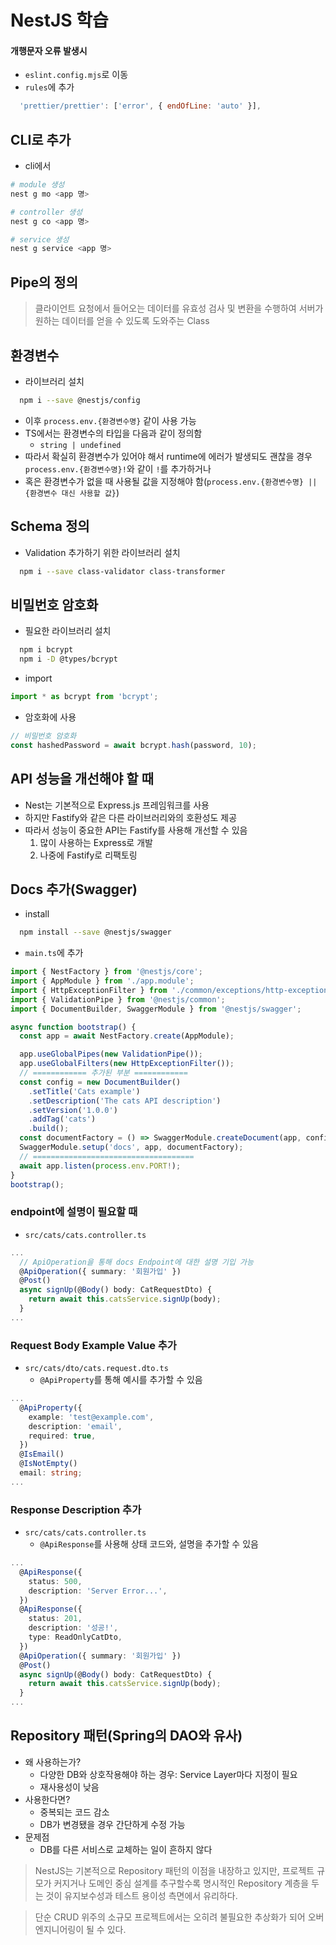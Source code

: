 # NestJS 학습

#### 개행문자 오류 발생시

- `eslint.config.mjs`로 이동
- `rules`에 추가

```js
  'prettier/prettier': ['error', { endOfLine: 'auto' }],
```

## CLI로 추가

- cli에서

```bash
# module 생성
nest g mo <app 명>

# controller 생성
nest g co <app 명>

# service 생성
nest g service <app 명>
```

## Pipe의 정의

> 클라이언트 요청에서 들어오는 데이터를 유효성 검사 및 변환을 수행하여 서버가 원하는 데이터를 얻을 수 있도록 도와주는 Class

## 환경변수

- 라이브러리 설치

```bash
  npm i --save @nestjs/config
```

- 이후 `process.env.{환경변수명}` 같이 사용 가능
- TS에서는 환경변수의 타입을 다음과 같이 정의함
  - `string | undefined`
- 따라서 확실히 환경변수가 있어야 해서 runtime에 에러가 발생되도 괜찮을 경우 `process.env.{환경변수명}!`와 같이 `!`를 추가하거나
- 혹은 환경변수가 없을 때 사용될 값을 지정해야 함(`process.env.{환경변수명} || {환경변수 대신 사용할 값}`)

## Schema 정의

- Validation 추가하기 위한 라이브러리 설치

```bash
  npm i --save class-validator class-transformer
```

## 비밀번호 암호화

- 필요한 라이브러리 설치

```bash
  npm i bcrypt
  npm i -D @types/bcrypt
```

- import

```ts
import * as bcrypt from 'bcrypt';
```

- 암호화에 사용

```ts
// 비밀번호 암호화
const hashedPassword = await bcrypt.hash(password, 10);
```

## API 성능을 개선해야 할 때

- Nest는 기본적으로 Express.js 프레임워크를 사용
- 하지만 Fastify와 같은 다른 라이브러리와의 호환성도 제공
- 따라서 성능이 중요한 API는 Fastify를 사용해 개선할 수 있음
  1. 많이 사용하는 Express로 개발
  2. 나중에 Fastify로 리팩토링

## Docs 추가(Swagger)

- install

```bash
  npm install --save @nestjs/swagger
```

- `main.ts`에 추가

```ts
import { NestFactory } from '@nestjs/core';
import { AppModule } from './app.module';
import { HttpExceptionFilter } from './common/exceptions/http-exception.filter';
import { ValidationPipe } from '@nestjs/common';
import { DocumentBuilder, SwaggerModule } from '@nestjs/swagger';

async function bootstrap() {
  const app = await NestFactory.create(AppModule);

  app.useGlobalPipes(new ValidationPipe());
  app.useGlobalFilters(new HttpExceptionFilter());
  // ============ 추가된 부분 ============
  const config = new DocumentBuilder()
    .setTitle('Cats example')
    .setDescription('The cats API description')
    .setVersion('1.0.0')
    .addTag('cats')
    .build();
  const documentFactory = () => SwaggerModule.createDocument(app, config);
  SwaggerModule.setup('docs', app, documentFactory);
  // ====================================
  await app.listen(process.env.PORT!);
}
bootstrap();
```

### endpoint에 설명이 필요할 때

- `src/cats/cats.controller.ts`

```ts
...
  // ApiOperation을 통해 docs Endpoint에 대한 설명 기입 가능
  @ApiOperation({ summary: '회원가입' })
  @Post()
  async signUp(@Body() body: CatRequestDto) {
    return await this.catsService.signUp(body);
  }
...
```

### Request Body Example Value 추가

- `src/cats/dto/cats.request.dto.ts`
  - `@ApiProperty`를 통해 예시를 추가할 수 있음

```ts
...
  @ApiProperty({
    example: 'test@example.com',
    description: 'email',
    required: true,
  })
  @IsEmail()
  @IsNotEmpty()
  email: string;
...
```

### Response Description 추가

- `src/cats/cats.controller.ts`
  - `@ApiResponse`를 사용해 상태 코드와, 설명을 추가할 수 있음

```ts
...
  @ApiResponse({
    status: 500,
    description: 'Server Error...',
  })
  @ApiResponse({
    status: 201,
    description: '성공!',
    type: ReadOnlyCatDto,
  })
  @ApiOperation({ summary: '회원가입' })
  @Post()
  async signUp(@Body() body: CatRequestDto) {
    return await this.catsService.signUp(body);
  }
...
```

## Repository 패턴(Spring의 DAO와 유사)

- 왜 사용하는가?
  - 다양한 DB와 상호작용해야 하는 경우: Service Layer마다 지정이 필요
  - 재사용성이 낮음
- 사용한다면?
  - 중복되는 코드 감소
  - DB가 변경됐을 경우 간단하게 수정 가능
- 문제점
  - DB를 다른 서비스로 교체하는 일이 흔하지 않다

> NestJS는 기본적으로 Repository 패턴의 이점을 내장하고 있지만, 프로젝트 규모가 커지거나 도메인 중심 설계를 추구할수록 명시적인 Repository 계층을 두는 것이 유지보수성과 테스트 용이성 측면에서 유리하다.

> 단순 CRUD 위주의 소규모 프로젝트에서는 오히려 불필요한 추상화가 되어 오버엔지니어링이 될 수 있다.
